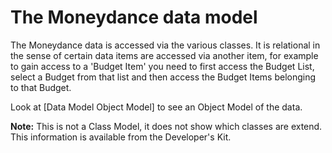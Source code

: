 # The Moneydance data model

The Moneydance data is accessed via the various classes.  It is relational in the sense of certain data items are accessed via another item, for example to gain access to a 'Budget Item' you need to first access the Budget List, select a Budget from that list and then access the Budget Items belonging to that Budget.

Look at [Data Model Object Model] to see an Object Model of the data.  

**Note:** This is not a Class Model, it does not show which classes are extend.  This information is available from the Developer's Kit.